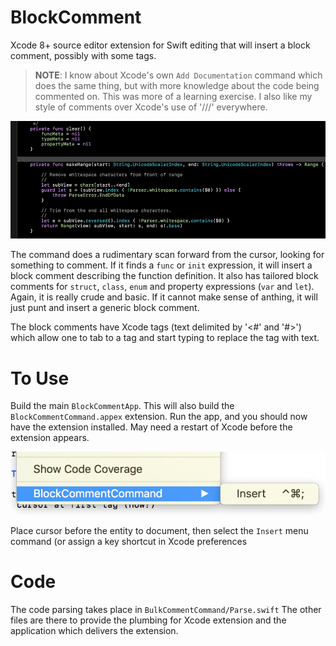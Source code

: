 # BlockComment

Xcode 8+ source editor extension for Swift editing that will insert a block comment, possibly with some tags.

> **NOTE**: I know about Xcode's own `Add Documentation` command which does the same thing, but with more
> knowledge about the code being commented on. This was more of a learning exercise. I also like my style of
> comments over Xcode's use of '///' everywhere.

![](screenshot.gif)

The command does a rudimentary scan forward from the cursor, looking for something to comment. If it finds a
`func` or `init` expression, it will insert a block comment describing the function definition. It also has
tailored block comments for `struct`, `class`, `enum` and property expressions (`var` and `let`). Again, it is
really crude and basic. If it cannot make sense of anthing, it will just punt and insert a generic block
comment.

The block comments have Xcode tags (text delimited by '<#' and '#>') which allow one to tab to a tag and start
typing to replace the tag with text.

# To Use

Build the main `BlockCommentApp`. This will also build the `BlockCommentCommand.appex` extension. Run the app,
and you should now have the extension installed. May need a restart of Xcode before the extension appears.

![](menu.png)

Place cursor before the entity to document, then select the `Insert` menu command (or assign a key shortcut in
Xcode preferences

# Code

The code parsing takes place in `BulkCommentCommand/Parse.swift` The other files are there to provide the plumbing for
Xcode extension and the application which delivers the extension.
